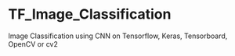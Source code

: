 # TF_Image_Classification
Image Classification using CNN on Tensorflow, Keras, Tensorboard, OpenCV or cv2
